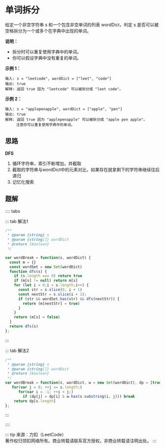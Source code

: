 # 单词拆分
给定一个非空字符串 s 和一个包含非空单词的列表 wordDict，判定 s 是否可以被空格拆分为一个或多个在字典中出现的单词。

**说明：**

+ 拆分时可以重复使用字典中的单词。
+ 你可以假设字典中没有重复的单词。

**示例 1：**
```
输入: s = "leetcode", wordDict = ["leet", "code"]
输出: true
解释: 返回 true 因为 "leetcode" 可以被拆分成 "leet code"。
```

**示例 2：**
```
输入: s = "applepenapple", wordDict = ["apple", "pen"]
输出: true
解释: 返回 true 因为 "applepenapple" 可以被拆分成 "apple pen apple"。
     注意你可以重复使用字典中的单词。
```


## 思路

**DFS**
1. 循环字符串，索引不断增加，并截取
2. 截取的字符串与wordDict中的元素对比，如果存在就拿剩下的字符串继续往后递归
3. 记忆化搜索

## 题解
:::: tabs

::: tab 解法1
```js
/**
 * @param {string} s
 * @param {string[]} wordDict
 * @return {boolean}
 */

var wordBreak = function(s, wordDict) {
  const m = {}
  const wordSet = new Set(wordDict)
  function dfs(s) {
    if (s.length === 0) return true
    if (m[s] != null) return m[s]
    for (let i = 0;i < s.length;i++) {
      const str = s.slice(0, i + 1)
      const nextStr = s.slice(i + 1);
      if (str && wordSet.has(str) && dfs(nextStr)) {
        return (m[nextStr] = true)
      }
    }
    return (m[s] = false)
  }
  return dfs(s)
};
```
:::

::: tab 解法2
```js
/**
 * @param {string} s
 * @param {string[]} wordDict
 * @return {boolean}
 */
var wordBreak = function(s, wordDict, w = new Set(wordDict), dp = [true]) {
   for(var j = 0; ++j <= s.length;)
      for(var i = -1; ++i < j;) 
        if (dp[j] = dp[i] & w.has(s.substring(i, j))) break
    return dp[s.length]
};
```
:::

::::


::: tip
来源：力扣（LeetCode）</br>
著作权归领扣网络所有。商业转载请联系官方授权，非商业转载请注明出处。
:::